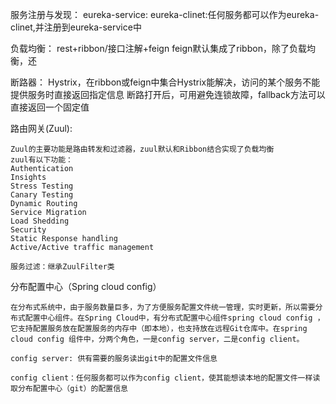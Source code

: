 服务注册与发现：
    eureka-service: 
    eureka-clinet:任何服务都可以作为eureka-clinet,并注册到eureka-service中
    
负载均衡：
    rest+ribbon/接口注解+feign
    feign默认集成了ribbon，除了负载均衡，还
    
断路器：
    Hystrix，在ribbon或feign中集合Hystrix能解决，访问的某个服务不能提供服务时直接返回指定信息
    断路打开后，可用避免连锁故障，fallback方法可以直接返回一个固定值
    
路由网关(Zuul):

    Zuul的主要功能是路由转发和过滤器，zuul默认和Ribbon结合实现了负载均衡
    zuul有以下功能：
    Authentication
    Insights
    Stress Testing
    Canary Testing
    Dynamic Routing
    Service Migration
    Load Shedding
    Security
    Static Response handling
    Active/Active traffic management
    
    服务过滤：继承ZuulFilter类
    
分布配置中心（Spring cloud config）

    在分布式系统中，由于服务数量巨多，为了方便服务配置文件统一管理，实时更新，所以需要分布式配置中心组件。在Spring Cloud中，有分布式配置中心组件spring cloud config ，它支持配置服务放在配置服务的内存中（即本地），也支持放在远程Git仓库中。在spring cloud config 组件中，分两个角色，一是config server，二是config client。
    
    config server: 供有需要的服务读出git中的配置文件信息
    
    config client：任何服务都可以作为config client，使其能想读本地的配置文件一样读取分布配置中心（git）的配置信息
           